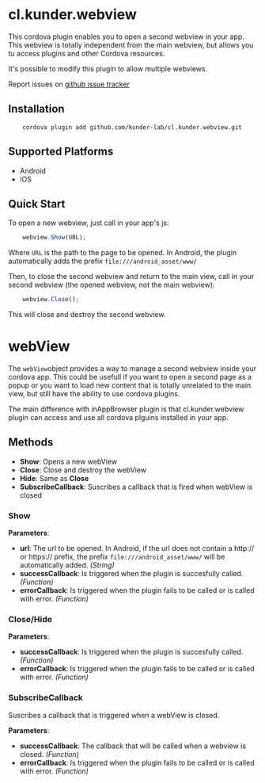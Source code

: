 <!---
license: Licensed to the Apache Software Foundation (ASF) under one
or more contributor license agreements.  See the NOTICE file
distributed with this work for additional information
regarding copyright ownership.  The ASF licenses this file
to you under the Apache License, Version 2.0 (the
"License"); you may not use this file except in compliance
with the License.  You may obtain a copy of the License at

http://www.apache.org/licenses/LICENSE-2.0

Unless required by applicable law or agreed to in writing,
software distributed under the License is distributed on an
"AS IS" BASIS, WITHOUT WARRANTIES OR CONDITIONS OF ANY
KIND, either express or implied.  See the License for the
specific language governing permissions and limitations
under the License.
-->

# cl.kunder.webview
This cordova plugin enables you to open a second webview in your app.
This webview is totally independent from the main webview, but allows you tu access plugins and other Cordova resources.

It's possible to modify this plugin to allow multiple webviews.

Report issues on [github issue tracker](https://github.com/kunder-lab/cl.kunder.webview/issues)

## Installation
```
    cordova plugin add github.com/kunder-lab/cl.kunder.webview.git
```

## Supported Platforms
- Android
- iOS


## Quick Start

To open a new webview, just call in your app's js:
```javascript
    webview.Show(URL);
```

Where `URL` is the path to the page to be opened. In Android, the plugin automatically adds the prefix `file:///android_asset/www/`

Then, to close the second webview and return to the main view, call in your second webview (the opened webview, not the main webview):
```javascript
    webview.Close();
```

This will close and destroy the second webview.

# webView

The `webView`object provides a way to manage a second webview inside your cordova app. This could be usefull if you want to open a second page as a popup or you want to load new content that is totally unrelated to the main view, but still have the ability to use cordova plugins.

The main difference with inAppBrowser plugin is that cl.kunder.webview plugin can access and use all cordova plguins installed in your app.

## Methods

- __Show__: Opens a new webView 
- __Close__: Close and destroy the webView
- __Hide__: Same as __Close__
- __SubscribeCallback__: Suscribes a callback that is fired when webView is closed

### Show
__Parameters__:
- __url__: The url to be opened. In Android, if the url does not contain a http:// or https:// prefix, the prefix `file:///android_asset/www/` will be automatically added. _(String)_
- __successCallback__: Is triggered when the plugin is succesfully called. _(Function)_
- __errorCallback__: Is triggered when the plugin fails to be called or is called with error. _(Function)_

### Close/Hide
__Parameters__:
- __successCallback__: Is triggered when the plugin is succesfully called. _(Function)_
- __errorCallback__: Is triggered when the plugin fails to be called or is called with error. _(Function)_

### SubscribeCallback
Suscribes a callback that is triggered when a webView is closed.

__Parameters__:
- __successCallback__: The callback that will be called when a webview is closed. _(Function)_
- __errorCallback__: Is triggered when the plugin fails to be called or is called with error. _(Function)_